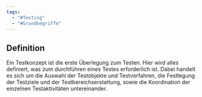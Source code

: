 ```yaml
---
tags:
  - "#Testing"
  - "#Grundbegriffe"
---
```

## Definition
Ein Testkonzept ist die erste Überlegung zum Testen. Hier wird alles definiert, was zum durchführen eines Testes erforderlich ist. Dabei handelt es sich um die Auswahl der Testobjekte und Testverfahren, die Festlegung der Testziele und der Testbereichserstattung, sowie die Koordination der einzelnen Testaktivitäten untereinander.

